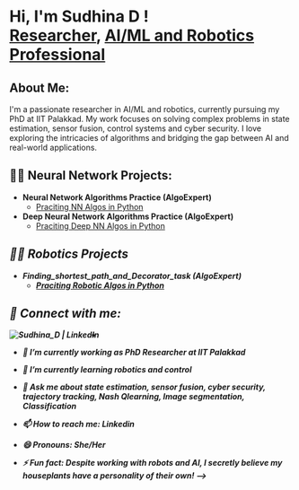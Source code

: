 <h1>Hi, I'm Sudhina D ! <br/><a href="https://github.com/SudhinaD">Researcher</a>, <a href="https://www.linkedin.com/in/sudhina-d/">AI/ML and Robotics Professional</a></h1>

 <h2>About Me:</h2>
    <div class="about">
      <p>
        I'm a passionate researcher in AI/ML and robotics, currently pursuing my PhD at IIT Palakkad. 
        My work focuses on solving complex problems in state estimation, sensor fusion, control systems and cyber security. 
        I love exploring the intricacies of algorithms and bridging the gap between AI and real-world applications.
      </p>
  </body>
</html>
  </body>
</html>

<h2>👨‍💻 Neural Network Projects:</h2>

- <b>Neural Network Algorithms Practice (AlgoExpert)</b>
  - [Praciting NN Algos in Python](https://github.com/SudhinaD/Neural_Network_Projects)
- <b>Deep Neural Network Algorithms Practice (AlgoExpert)</b>
  - [Praciting Deep NN Algos in Python](https://github.com/SudhinaD/Deep-Neural-Network-Projects) <b><i>


<h2>👨‍💻 Robotics Projects </h2>

- <b>Finding_shortest_path_and_Decorator_task (AlgoExpert)</b>
  - [Praciting Robotic Algos in Python](https://github.com/SudhinaD/Robotics)

<h2> 🤳 Connect with me:</h2>

[<img align="left" alt="Sudhina_D | LinkedIn"  src="https://www.linkedin.com/in/sudhina-d/" />][linkedin]

[linkedin]: https://www.linkedin.com/in/sudhina-d/

-

- 🔭 I’m currently working as PhD Researcher at IIT Palakkad
- 🌱 I’m currently learning robotics and control
- 💬 Ask me about state estimation, sensor fusion, cyber security, trajectory tracking, Nash Qlearning, Image segmentation, Classification 
- 📫 How to reach me: Linkedin
- 😄 Pronouns: She/Her
- ⚡ Fun fact: Despite working with robots and AI, I secretly believe my houseplants have a personality of their own!
-->
